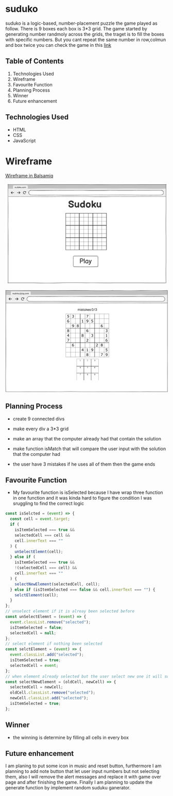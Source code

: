 # suduko
suduko is a logic-based, number-placement puzzle the game played as follow. There is 9 boxes each box is 3*3 grid. The game started by generating number randmoly across the grids, the traget is to fill the boxes with specific numbers. But you cant repeat the same number in row,colmun and box twice you can check the game in this [link](https://bestsuduko.surge.sh/)



## Table of Contents

1. Technologies Used
2. Wireframe
3. Favourite Function 
4. Planning Process
5. Winner
6. Future enhancement 

## Technologies Used

- HTML
- CSS
- JavaScript

# Wireframe

[Wireframe in Balsamiq](https://balsamiq.cloud/sz034nz/pnqlxqv/r2278)

![starter play](images/start.png)

![gameplay](./images/game.png)

## Planning Process
- create 9 connected divs

- make every div a 3*3 grid

- make an array that the computer already had that contain the solution 

- make function isMatch that will compare the user input with the solution that the computer had

- the user have 3 mistakes if he uses all of them then the game ends


## Favourite Function

- My favourite function is isSelected because I have wrap three function in one function and it was kinda hard to figure the condition I was sruggling to find the correct logic
    
```js
const isSelcted = (event) => {
  const cell = event.target;
  if (
    isItemSelected === true &&
    selectedCell === cell &&
    cell.innerText === ""
  ) {
    unSelectElemnt(cell);
  } else if (
    isItemSelected === true &&
    !(selectedCell === cell) &&
    cell.innerText === ""
  ) {
    selectNewElement(selectedCell, cell);
  } else if (isItemSelected === false && cell.innerText === "") {
    selctElement(cell);
  }
};
// unselect element if it is alreay been selected before
const unSelectElemnt = (event) => {
  event.classList.remove("selected");
  isItemSelected = false;
  selectedCell = null;
};
// select element if nothing been selected
const selctElement = (event) => {
  event.classList.add("selected");
  isItemSelected = true;
  selectedCell = event;
};
// when element already selected but the user select new one it will switch to the new one
const selectNewElement = (oldCell, newCell) => {
  selectedCell = newCell;
  oldCell.classList.remove("selected");
  newCell.classList.add("selected");
  isItemSelected = true;
};
```
        
## Winner

- the winning is determine by filling all cells in every box

## Future enhancement 

I am planing to put some icon in music and reset button, furthermore I am planning to add note button that let user input numbers but not selecting them, also I will remove the alert messages and replace it with game over page and after finishing the game. Finally I am planning to update the generate function by implement random suduku ganerator.